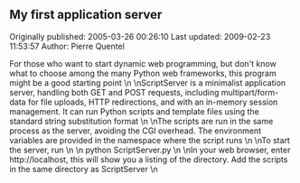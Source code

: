 ## My first application server 
Originally published: 2005-03-26 00:26:10 
Last updated: 2009-02-23 11:53:57 
Author: Pierre Quentel 
 
For those who want to start dynamic web programming, but don't know what to choose among the many Python web frameworks, this program might be a good starting point\n\nScriptServer is a minimalist application server, handling both GET and POST requests, including multipart/form-data for file uploads, HTTP redirections, and with an in-memory session management. It can run Python scripts and template files using the standard string substitution format\n\nThe scripts are run in the same process as the server, avoiding the CGI overhead. The environment variables are provided in the namespace where the script runs\n\nTo start the server, run \n\n    python ScriptServer.py\n\nIn your web browser, enter http://localhost, this will show you a listing of the directory. Add the scripts in the same directory as ScriptServer\n